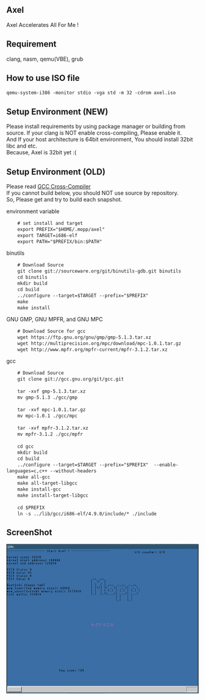 ## Axel
Axel Accelerates All For Me !


## Requirement
clang, nasm, qemu(VBE), grub


## How to use ISO file
```shell:variable
qemu-system-i386 -monitor stdio -vga std -m 32 -cdrom axel.iso
```

## Setup Environment (NEW)
Please install requirements by using package manager or building from source.
If your clang is NOT enable cross-compiling, Please enable it.  
And If your host architecture is 64bit environment, You should install 32bit libc and etc.  
Because, Axel is 32bit yet :(


## Setup Environment (OLD)
Please read [GCC Cross-Compiler](http://wiki.osdev.org/GCC_Cross-Compiler "OSDev")  
If you cannot build below, you should NOT use source by repository.  
So, Please get and try to build each snapshot.  
  
  
environment variable  
```shell:variable
    # set install and target
    export PREFIX="$HOME/.mopp/axel"  
    export TARGET=i686-elf  
    export PATH="$PREFIX/bin:$PATH"  
```
  
binutils  
```shell:
    # Download Source
    git clone git://sourceware.org/git/binutils-gdb.git binutils
    cd binutils
    mkdir build
    cd build
    ../configure --target=$TARGET --prefix="$PREFIX"
    make
    make install
```
  
GNU GMP, GNU MPFR, and GNU MPC  
```shell:
    # Download Source for gcc
    wget https://ftp.gnu.org/gnu/gmp/gmp-5.1.3.tar.xz
    wget http://multiprecision.org/mpc/download/mpc-1.0.1.tar.gz
    wget http://www.mpfr.org/mpfr-current/mpfr-3.1.2.tar.xz
```
  
gcc  
```shell:
    # Download Source
    git clone git://gcc.gnu.org/git/gcc.git

    tar -xvf gmp-5.1.3.tar.xz
    mv gmp-5.1.3 ./gcc/gmp

    tar -xvf mpc-1.0.1.tar.gz
    mv mpc-1.0.1 ./gcc/mpc

    tar -xvf mpfr-3.1.2.tar.xz 
    mv mpfr-3.1.2 ./gcc/mpfr

    cd gcc
    mkdir build
    cd build
    ../configure --target=$TARGET --prefix="$PREFIX"  --enable-languages=c,c++ --without-headers 
    make all-gcc
    make all-target-libgcc
    make install-gcc
    make install-target-libgcc

    cd $PREFIX
    ln -s ../lib/gcc/i686-elf/4.9.0/include/* ./include 
```


## ScreenShot
![ss](./ss.png)
